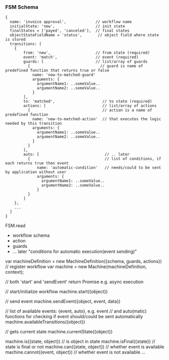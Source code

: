 
### FSM Schema

```
{
  name: 'invoice approval',             // workflow name
  initialState: 'new',                  // init state
  finalStates = ['payed', 'canceled'],  // final states
  objectStateFieldName = 'status',       // object field where state is stored
  transitions: [
    {
        from: 'new',                    // from state (required)
        event: 'match',                 // event (required)
        guards: [                       // list/array of guards
          {                               // guard is name of predefined function that returns true or false
            name: 'new-to-matched-guard'
            arguments: {
              argumentName1: ..someValue..
              argumentName2: ..someValue..
            }
        ],
        to: 'matched',                     // to state (required)
        actions: [                         // list/array of actions
          {                                // action is a name of predefined function
            name: 'new-to-matched-action'  // that executes the logic needed by this transition
            arguments: {
              argumentName1: ..someValue..
              argumentName2: ..someValue..
            }
          }
        ],
        auto: [                             // .. later
          {                                 // list of conditions, if each returns true then event
              name: 'automatic-condition'   // needs/could to be sent by application without user
              arguments: {
                argumentName1: ..someValue..
                argumentName2: ..someValue..
              }
          }
        ]
    },
    ...
  ]
}
```

FSM.read
- workflow schema
- action
- guards
- ... later "conditions for automatic execution(event sending)"

var machineDefinition = new MachineDefinition({schema, guards, actions})
// register workflow
var machine = new Machine(machineDefinition, context);

// both 'start' and 'sendEvent' return Promise e.g. async execution

// start/initialize workflow
machine.start({object})

// send event
machine.sendEvent({object, event, data})

// list of available events: {event, auto}, e.g. event
// and auto(matic) functions for checking if event should/could be sent automatically
machine.availableTransitions({object})

// gets current state
machine.currentState({object})

machine.is({state, object})              // is object in state
machine.isFinal({state})                 // state is final or not
machine.can({state, object})             // whether event is available
machine.cannot({event, object})          // whether event is not available
...
